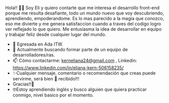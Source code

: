 Hola!! 🙋🏼‍
Soy Eli y quiero contarte que me interesa el desarrollo front-end porque me resulta desafiante, todo un mundo nuevo que voy descubriendo, aprendiendo, empoderandome. Es lo mas parecido a la magia que conozco, eso me divierte y me genera satisfaccion cuando a traves del codigo logro ver reflejado lo que quiero. Me entusiasma la idea de desarrollar en equipo y trabajar feliz desde cualquier lugar del mundo.
- 🌱 Egresada en Ada ITW.
- 👯 Actualmente buscando formar parte de un equipo de desarrolladores/ras.
- 📫 Cómo contactarme: kerneliana24@gmail.com , Linkedin: https://www.linkedin.com/in/eliana-kern-506158235/
- ✨Cualquier mensaje, comentario o recomendación que creas puede servirme, será bien 🤗 recibido!!!
- Gracias!!💖
- 🤓Estoy aprendiendo inglés y busco alguien que quiera practicar conmigo, nivel basico por el momento.
